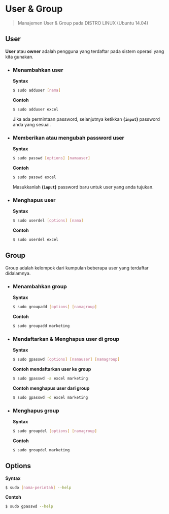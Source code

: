 # User & Group

> Manajemen User & Group pada DISTRO LINUX (Ubuntu 14.04)


## User

__User__ atau __owner__ adalah pengguna yang terdaftar pada sistem operasi yang kita gunakan.

- ### Menambahkan user

    __Syntax__
    ``` bash
    $ sudo adduser [nama]
    ```

    __Contoh__
    ``` bash
    $ sudo adduser excel
    ```

    Jika ada permintaan password, selanjutnya ketikkan __(`input`)__ password anda yang sesuai.

- ### Memberikan atau mengubah password user

    __Syntax__
    ``` bash
    $ sudo passwd [options] [namauser]
    ```

    __Contoh__
    ``` bash
    $ sudo passwd excel
    ```

    Masukkanlah __(`input`)__ password baru untuk user yang anda tujukan.

- ### Menghapus user

    __Syntax__
    ``` bash
    $ sudo userdel [options] [nama]
    ```

    __Contoh__
    ``` bash
    $ sudo userdel excel
    ```

## Group

Group adalah kelompok dari kumpulan beberapa user yang terdaftar didalamnya.

- ### Menambahkan group

    __Syntax__
    ``` bash
    $ sudo groupadd [options] [namagroup]
    ```

    __Contoh__
    ``` bash
    $ sudo groupadd marketing
    ```

- ### Mendaftarkan & Menghapus user di group

    __Syntax__
    ``` bash
    $ sudo gpasswd [options] [namauser] [namagroup]
    ```

    __Contoh mendaftarkan user ke group__
    ``` bash
    $ sudo gpasswd -a excel marketing
    ```

    __Contoh menghapus user dari group__
    ``` bash
    $ sudo gpasswd -d excel marketing
    ```

- ### Menghapus group

    __Syntax__
    ``` bash
    $ sudo groupdel [options] [namagroup]
    ```

    __Contoh__
    ``` bash
    $ sudo groupdel marketing
    ```


## Options

__Syntax__
``` bash
$ sudo [nama-perintah] --help
```

__Contoh__
``` bash
$ sudo gpasswd --help
```
